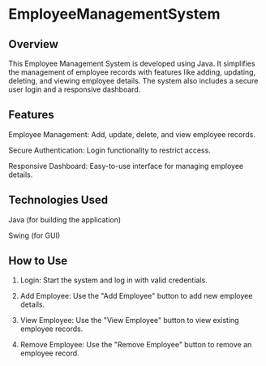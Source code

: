 # EmployeeManagementSystem

## Overview

This Employee Management System is developed using Java. It simplifies the management of employee records with features like adding, updating, deleting, and viewing employee details. The system also includes a secure user login and a responsive dashboard.

## Features

Employee Management: Add, update, delete, and view employee records.

Secure Authentication: Login functionality to restrict access.

Responsive Dashboard: Easy-to-use interface for managing employee details.


## Technologies Used

Java (for building the application)

Swing (for GUI)


## How to Use

1. Login: Start the system and log in with valid credentials.


2. Add Employee: Use the "Add Employee" button to add new employee details.


3. View Employee: Use the "View Employee" button to view existing employee records.


4. Remove Employee: Use the "Remove Employee" button to remove an employee record.


